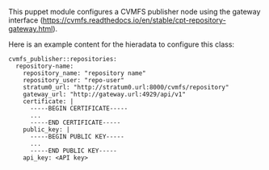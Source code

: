This puppet module configures a CVMFS publisher node using the gateway interface (https://cvmfs.readthedocs.io/en/stable/cpt-repository-gateway.html).

Here is an example content for the hieradata to configure this class: 
```
cvmfs_publisher::repositories:
  repository-name:
    repository_name: "repository name"
    repository_user: "repo-user"
    stratum0_url: "http://stratum0.url:8000/cvmfs/repository"
    gateway_url: "http://gateway.url:4929/api/v1"
    certificate: |
      -----BEGIN CERTIFICATE-----
      ...
      -----END CERTIFICATE-----
    public_key: |
      -----BEGIN PUBLIC KEY-----
      ...
      -----END PUBLIC KEY-----
    api_key: <API key>
``` 
